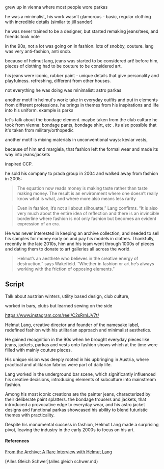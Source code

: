 grew up in vienna where most people wore parkas

he was a minimalist, his work wasn't glamorous - basic, regular clothing with incredible details (similar to jill sander)

he was never trained to be a designer, but started remaking jeans/tees, and friends took note 

in the 90s, not a lot was going on in fashion. lots of snobby, couture. lang was very anti-fashion, anti snob. 

because of helmut lang, jeans was started to be considered art! before him, pieces of clothing had to be couture to be considered art. 

his jeans were iconic, rubber paint - unique details that give personality and playfulness. refreshing, different from other houses.

not everything he was doing was minimalist: astro parkas

another motif in helmut's work: take in everyday outfits and put in elements from different professions. he brings in themes from his inspirations and life into his uniform. example is parka

let's talk about the bondage element. maybe taken from the club culture he took from vienna: bondage pants, bondage shirt, etc . its also possible that it's taken from military/orthopedic

another motif is mixing materials in unconventional ways: kevlar vests, 

because of him and margiela, that fashion left the formal wear and made its way into jeans/jackets

inspired CCP.

he sold his company to prada group in 2004 and walked away from fashion in 2005:

>The equation now reads money is making taste rather than taste making money. The result is an environment where one doesn’t really know what is what, and where more also means less rarity

>Even in fashion, it’s not all about silhouette,” Lang confirms. “It is also very much about the entire idea of reflection and there is an invincible borderline where fashion is not only fashion but becomes an evident expression of an era.

He was never interested in keeping an archive collection, and needed to sell his samples for money early on and pay his models in clothes. Thankfully, recently in the late 2010s, him and his team went through 1000s of pieces and dating them to donate to art galleries all across the world.

>Helmut’s an aesthete who believes in the creative energy of destruction,” says Wakefield. “Whether in fashion or art he’s always working with the friction of opposing elements.”

## Script
Talk about austrian winters, utility based design, club culture, 

worked in bars, clubs but learned sewing on the side 


https://www.instagram.com/reel/C2sRrnIJV7t/

Helmut Lang, creative director and founder of the namesake label, redefined fashion with his utilitarian approach and minimalist aesthetics.

He gained recognition in the 90s when he brought everyday pieces like jeans, jackets, parkas and vests onto fashion shows which at the time were filled with mainly couture pieces.

His unique vision was deeply rooted in his upbringing in Austria, where practical and utilitarian fabrics were part of daily life. 

Lang worked in the underground bar scene, which significantly influenced his creative decisions, introducing elements of subculture into mainstream fashion. 

Among his most iconic creations are the painter jeans, characterized by their deliberate paint splatters. 
the bondage trousers and jackets, that introduced a provocative edge to everyday wear, 
and his astro jacket designs and functional parkas showcased his ability to blend futuristic themes with practicality. 

Despite his monumental success in fashion, Helmut Lang made a surprising pivot, leaving the industry in the early 2000s to focus on his art. 

#### References
[From the Archive: A Rare Interview with Helmut Lang](https://www.anothermag.com/fashion-beauty/12852/from-the-archive-a-rare-interview-with-helmut-lang-susannah-frankel)

[Alles Gleich Schwer](alles gleich schwer.md)
